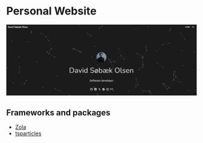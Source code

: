# Personal Website
![Screenshot of the website](.gh/site-screenshot.png)

## Frameworks and packages

- [Zola](https://getzola.org/)
- [tsparticles](https://github.com/matteobruni/tsparticles)
